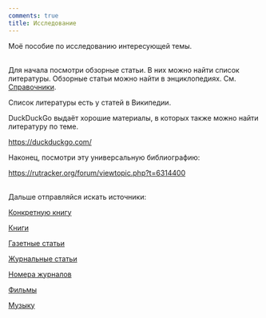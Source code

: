 ```yaml
---
comments: true
title: Исследование
---
```


Моё пособие по исследованию интересующей темы.
<br><br>

Для начала посмотри обзорные статьи. В них можно найти список литературы. Обзорные статьи можно найти в энциклопедиях. См. [Справочники](/ru/reference).

Список литературы есть у статей в Википедии.

DuckDuckGo выдаёт хорошие материалы, в которых также можно найти литературу по теме.

<https://duckduckgo.com/>

Наконец, посмотри эту универсальную библиографию:

<https://rutracker.org/forum/viewtopic.php?t=6314400>
<br><br>

Дальше отправляйся искать источники:

[Конкретную книгу](/ru/book-searching)

[Книги](/ru/libraries)

[Газетные статьи](/ru/newspapers)

[Журнальные статьи](/ru/articles)

[Номера журналов](/ru/magazines)

[Фильмы](/ru/films)

[Музыку](/ru/music)